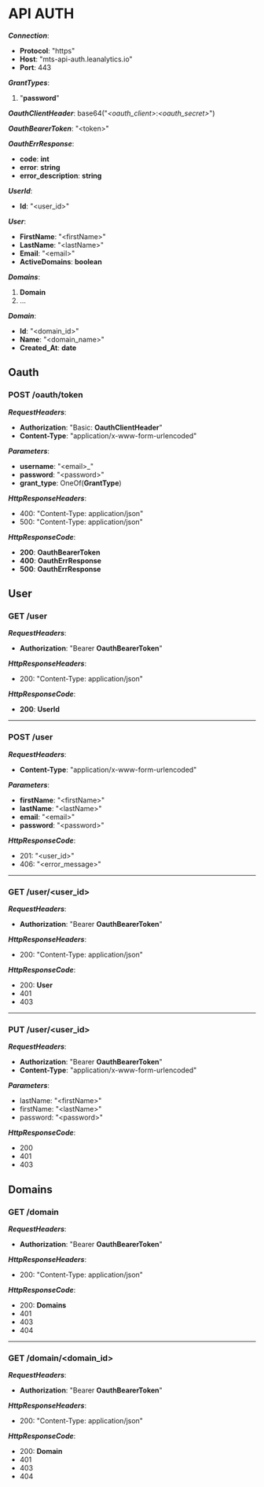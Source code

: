 # API AUTH

**_Connection_**:

  - **Protocol**: "https"
  - **Host**: "mts-api-auth.leanalytics.io"
  - **Port**: 443

**_GrantTypes_**:

  1. "**password**"

**_OauthClientHeader_**: base64("_\<oauth_client\>_:_\<oauth_secret\>_")

**_OauthBearerToken_**: "\<token\>"

**_OauthErrResponse_**:

  - **code**: **int**
  - **error**: **string**
  - **error_description**: **string**

**_UserId_**:

  - **Id**: "\<user_id\>"

**_User_**:

  - **FirstName**: "\<firstName\>"
  - **LastName**: "\<lastName\>"
  - **Email**: "\<email\>"
  - **ActiveDomains**: **boolean**

**_Domains_**:

  1. **Domain**
  2. ...

**_Domain_**:

  - **Id**: "\<domain_id\>"
  - **Name**: "\<domain_name\>"
  - **Created_At**: **date**

## Oauth

### POST /oauth/token

**_RequestHeaders_**:

  - **Authorization**: "Basic: **OauthClientHeader**"
  - **Content-Type**: "application/x-www-form-urlencoded"

**_Parameters_**:

  - **username**: "\<email\>_"
  - **password**: "\<password\>"
  - **grant_type**: OneOf(**GrantType**)

**_HttpResponseHeaders_**:

  - 400: "Content-Type: application/json"
  - 500: "Content-Type: application/json"

**_HttpResponseCode_**:

  - **200**: **OauthBearerToken**
  - **400**: **OauthErrResponse**
  - **500**: **OauthErrResponse**

## User

### GET /user

**_RequestHeaders_**:

  - **Authorization**: "Bearer **OauthBearerToken**"

**_HttpResponseHeaders_**:

  - 200: "Content-Type: application/json"

**_HttpResponseCode_**:

  - **200**: **UserId**

---

### POST /user

**_RequestHeaders_**:

  - **Content-Type**: "application/x-www-form-urlencoded"

**_Parameters_**:

  - **firstName**: "\<firstName\>"
  - **lastName**: "\<lastName\>"
  - **email**: "\<email\>"
  - **password**: "\<password\>"

**_HttpResponseCode_**:

  - 201: "\<user_id\>"
  - 406: "\<error_message\>"

---

### GET /user/\<user_id\>

**_RequestHeaders_**:

  - **Authorization**: "Bearer **OauthBearerToken**"

**_HttpResponseHeaders_**:

  - 200: "Content-Type: application/json"

**_HttpResponseCode_**:

  - 200: **User**
  - 401
  - 403

---

### PUT /user/\<user_id\>

**_RequestHeaders_**:

  - **Authorization**: "Bearer **OauthBearerToken**"
  - **Content-Type**: "application/x-www-form-urlencoded"

**_Parameters_**:

  - lastName: "\<firstName\>"
  - firstName: "\<lastName\>"
  - password: "\<password\>"

**_HttpResponseCode_**:

  - 200
  - 401
  - 403

## Domains

### GET /domain

**_RequestHeaders_**:

  - **Authorization**: "Bearer **OauthBearerToken**"

**_HttpResponseHeaders_**:

  - 200: "Content-Type: application/json"

**_HttpResponseCode_**:

  - 200: **Domains**
  - 401
  - 403
  - 404

---

### GET /domain/\<domain_id\>

**_RequestHeaders_**:

  - **Authorization**: "Bearer **OauthBearerToken**"

**_HttpResponseHeaders_**:

  - 200: "Content-Type: application/json"

**_HttpResponseCode_**:

  - 200: **Domain**
  - 401
  - 403
  - 404
